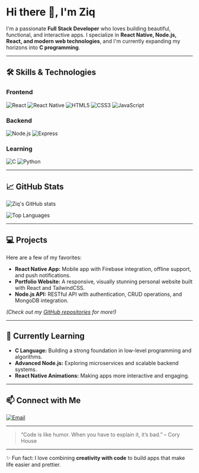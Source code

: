 # Hi there 👋, I'm Ziq



I'm a passionate **Full Stack Developer** who loves building beautiful, functional, and interactive apps. I specialize in **React Native, Node.js, React, and modern web technologies**, and I'm currently expanding my horizons into **C programming**.

---

## 🛠️ Skills & Technologies

### Frontend
![React](https://img.shields.io/badge/React-61DAFB?style=for-the-badge&logo=react&logoColor=white)
![React Native](https://img.shields.io/badge/React%20Native-61DAFB?style=for-the-badge&logo=react&logoColor=white)
![HTML5](https://img.shields.io/badge/HTML5-E34F26?style=for-the-badge&logo=html5&logoColor=white)
![CSS3](https://img.shields.io/badge/CSS3-1572B6?style=for-the-badge&logo=css3&logoColor=white)
![JavaScript](https://img.shields.io/badge/JavaScript-F7DF1E?style=for-the-badge&logo=javascript&logoColor=black)

### Backend
![Node.js](https://img.shields.io/badge/Node.js-339933?style=for-the-badge&logo=node.js&logoColor=white)
![Express](https://img.shields.io/badge/Express-000000?style=for-the-badge&logo=express&logoColor=white)

### Learning
![C](https://img.shields.io/badge/C-A8B9CC?style=for-the-badge&logo=c&logoColor=white)
![Python](https://img.shields.io/badge/Python-3776AB?style=for-the-badge&logo=python&logoColor=white)

---

## 📈 GitHub Stats

![Ziq's GitHub stats](https://github-readme-stats.vercel.app/api?username=ziq30&show_icons=true&theme=radical)

![Top Languages](https://github-readme-stats.vercel.app/api/top-langs/?username=ziq30&layout=compact&theme=radical)

---

## 💻 Projects

Here are a few of my favorites:

- **React Native App:** Mobile app with Firebase integration, offline support, and push notifications.
- **Portfolio Website:** A responsive, visually stunning personal website built with React and TailwindCSS.
- **Node.js API:** RESTful API with authentication, CRUD operations, and MongoDB integration.

*(Check out my [GitHub repositories](https://github.com/ziq30) for more!)*

---

## 🌱 Currently Learning

- **C Language:** Building a strong foundation in low-level programming and algorithms.
- **Advanced Node.js:** Exploring microservices and scalable backend systems.
- **React Native Animations:** Making apps more interactive and engaging.

---

## 📫 Connect with Me


[![Email](https://img.shields.io/badge/Email-D14836?style=for-the-badge&logo=gmail&logoColor=white)](mailto:igwegiovanni0@gmail.com)

---

> “Code is like humor. When you have to explain it, it’s bad.” – Cory House

---

✨ Fun fact: I love combining **creativity with code** to build apps that make life easier and prettier.

